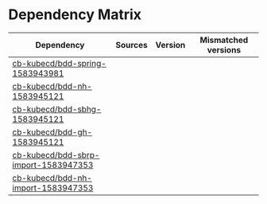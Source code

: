 # Dependency Matrix

Dependency | Sources | Version | Mismatched versions
---------- | ------- | ------- | -------------------
[cb-kubecd/bdd-spring-1583943981](https://github.com/cb-kubecd/bdd-spring-1583943981.git) |  | []() | 
[cb-kubecd/bdd-nh-1583945121](https://github.com/cb-kubecd/bdd-nh-1583945121.git) |  | []() | 
[cb-kubecd/bdd-sbhg-1583945121](https://github.com/cb-kubecd/bdd-sbhg-1583945121.git) |  | []() | 
[cb-kubecd/bdd-gh-1583945121](https://github.com/cb-kubecd/bdd-gh-1583945121.git) |  | []() | 
[cb-kubecd/bdd-sbrp-import-1583947353](https://github.com/cb-kubecd/bdd-sbrp-import-1583947353.git) |  | []() | 
[cb-kubecd/bdd-nh-import-1583947353](https://github.com/cb-kubecd/bdd-nh-import-1583947353.git) |  | []() | 
